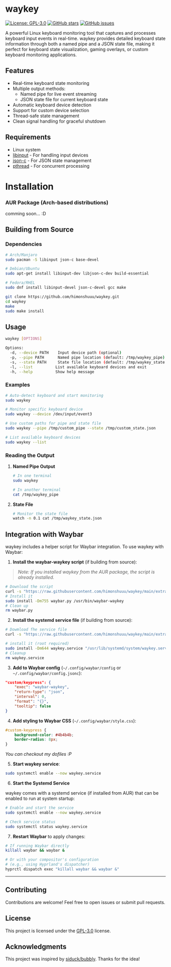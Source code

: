 # waykey

[![License: GPL-3.0](https://img.shields.io/badge/License-GPL%20v3-blue.svg)](https://www.gnu.org/licenses/gpl-3.0)
[![GitHub stars](https://img.shields.io/github/stars/himonshuuu/waykey.svg)](https://github.com/himonshuuu/waykey/stargazers)
[![GitHub issues](https://img.shields.io/github/issues/himonshuuu/waykey.svg)](https://github.com/himonshuuu/waykey/issues)

A powerful Linux keyboard monitoring tool that captures and processes keyboard input events in real-time. waykey provides detailed keyboard state information through both a named pipe and a JSON state file, making it perfect for keyboard state visualization, gaming overlays, or custom keyboard monitoring applications.

## Features

- Real-time keyboard state monitoring
- Multiple output methods:
  - Named pipe for live event streaming
  - JSON state file for current keyboard state
- Automatic keyboard device detection
- Support for custom device selection
- Thread-safe state management
- Clean signal handling for graceful shutdown

## Requirements

- Linux system
- [libinput](https://wayland.freedesktop.org/libinput/doc/latest/) - For handling input devices
- [json-c](https://json-c.github.io/json-c/json-c-0.16/doc/html/index.html) - For JSON state management
- [pthread](https://man7.org/linux/man-pages/man7/pthreads.7.html) - For concurrent processing






# Installation



### AUR Package (Arch-based distributions)
comming soon... :D



## Building from Source

### Dependencies
```bash
# Arch/Manjaro
sudo pacman -S libinput json-c base-devel

# Debian/Ubuntu
sudo apt-get install libinput-dev libjson-c-dev build-essential

# Fedora/RHEL
sudo dnf install libinput-devel json-c-devel gcc make
```

```bash
git clone https://github.com/himonshuuu/waykey.git
cd waykey
make
sudo make install
```

## Usage

```bash
waykey [OPTIONS]

Options:
  -d, --device PATH    Input device path (optional)
  -p, --pipe PATH      Named pipe location (default: /tmp/waykey_pipe)
  -s, --state PATH     State file location (default: /tmp/waykey_state.json)
  -l, --list          List available keyboard devices and exit
  -h, --help          Show help message
```

### Examples

```bash
# Auto-detect keyboard and start monitoring
sudo waykey

# Monitor specific keyboard device
sudo waykey --device /dev/input/event3

# Use custom paths for pipe and state file
sudo waykey --pipe /tmp/custom_pipe --state /tmp/custom_state.json

# List available keyboard devices
sudo waykey --list
```

### Reading the Output

1. **Named Pipe Output**
   ```bash
   # In one terminal
   sudo waykey
   
   # In another terminal
   cat /tmp/waykey_pipe
   ```

2. **State File**
   ```bash
   # Monitor the state file
   watch -n 0.1 cat /tmp/waykey_state.json
   ```

## Integration with Waybar

waykey includes a helper script for Waybar integration. To use waykey with Waybar:

1. **Install the waybar-waykey script** (if building from source):

> *Note: If you installed waykey from the AUR package, the script is already installed.*
```bash
# Download the script
curl -s "https://raw.githubusercontent.com/himonshuuu/waykey/main/extra/waybar.py" -o waybar.py
# Install it
sudo install -Dm755 waybar.py /usr/bin/waybar-waykey
# Clean up
rm waybar.py
```

2. **Install the systemd service file** (if building from source):
```bash
# Dowmload fhe service file
curl -s "https://raw.githubusercontent.com/himonshuuu/waykey/main/extra/waykey.service" -o waykey.service

# install it (root required)
sudo install -Dm644 waykey.service "/usr/lib/systemd/system/waykey.service"
# Cleanup
rm waykey.service
```


3. **Add to Waybar config** (`~/.config/waybar/config` or `~/.config/waybar/config.jsonc`):

```json
"custom/keypress": {
    "exec": "waybar-waykey",
    "return-type": "json",
    "interval": 0,
    "format": "{}",
    "tooltip": false
}
```

4. **Add styling to Waybar CSS** (`~/.config/waybar/style.css`):
```css
#custom-keypress {
    background-color: #4b4b4b;
    border-radius: 8px;
}
```
*You can checkout my dofiles :P*

5. **Start waykey service**:

```bash
sudo systemctl enable --now waykey.service
```

6. **Start the Systemd Service**

waykey comes with a systemd service (if installed from AUR) that can be enabled to run at system startup:

```bash
# Enable and start the service
sudo systemctl enable --now waykey.service

# Check service status
sudo systemctl status waykey.service
```
7. **Restart Waybar** to apply changes:

```bash
# If running Waybar directly
killall waybar && waybar &

# Or with your compositor's configuration
# (e.g., using Hyprland's dispatcher)
hyprctl dispatch exec "killall waybar && waybar &"
```

--- 

## Contributing

Contributions are welcome! Feel free to open issues or submit pull requests.

## License

This project is licensed under the [GPL-3.0](LICENSE) license.

## Acknowledgments

This project was inspired by [siduck/bubbly](https://github.com/siduck/bubbly). Thanks for the idea!